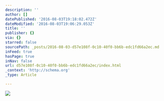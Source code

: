 ```yaml
---
description: ''
author: []
datePublished: '2016-08-03T19:18:02.472Z'
dateModified: '2016-08-03T19:06:29.053Z'
title: ''
publisher: {}
via: {}
starred: false
sourcePath: _posts/2016-08-03-d57e108f-0c10-40f0-bb6b-edc1fd66a2ec.md
inFeed: true
hasPage: true
inNav: false
url: d57e108f-0c10-40f0-bb6b-edc1fd66a2ec/index.html
_context: 'http://schema.org'
_type: Article

---
```

![](https://the-grid-user-content.s3-us-west-2.amazonaws.com/e67181bb-ce8a-4683-b32d-9828f0ceba01.png)